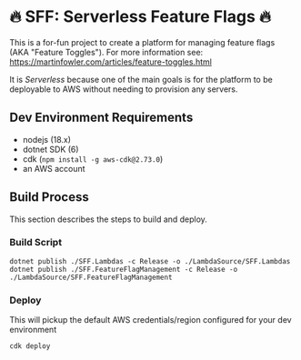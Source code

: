 # :fire: SFF: Serverless Feature Flags :fire:

This is a for-fun project to create a platform for managing feature flags (AKA "Feature Toggles").
For more information see: https://martinfowler.com/articles/feature-toggles.html

It is _Serverless_ because one of the main goals is for the platform to be deployable to AWS without needing to provision any servers.

## Dev Environment Requirements
- nodejs (18.x)
- dotnet SDK (6)
- cdk (`npm install -g aws-cdk@2.73.0`)
- an AWS account


## Build Process

This section describes the steps to build and deploy.

### Build Script
```
dotnet publish ./SFF.Lambdas -c Release -o ./LambdaSource/SFF.Lambdas
dotnet publish ./SFF.FeatureFlagManagement -c Release -o ./LambdaSource/SFF.FeatureFlagManagement
```

### Deploy
This will pickup the default AWS credentials/region configured for your dev environment

```
cdk deploy
```